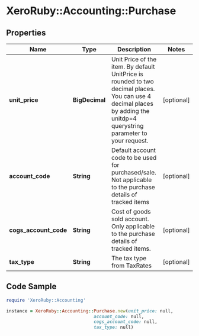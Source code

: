 # XeroRuby::Accounting::Purchase

## Properties

Name | Type | Description | Notes
------------ | ------------- | ------------- | -------------
**unit_price** | **BigDecimal** | Unit Price of the item. By default UnitPrice is rounded to two decimal places. You can use 4 decimal places by adding the unitdp&#x3D;4 querystring parameter to your request. | [optional] 
**account_code** | **String** | Default account code to be used for purchased/sale. Not applicable to the purchase details of tracked items | [optional] 
**cogs_account_code** | **String** | Cost of goods sold account. Only applicable to the purchase details of tracked items. | [optional] 
**tax_type** | **String** | The tax type from TaxRates | [optional] 

## Code Sample

```ruby
require 'XeroRuby::Accounting'

instance = XeroRuby::Accounting::Purchase.new(unit_price: null,
                                 account_code: null,
                                 cogs_account_code: null,
                                 tax_type: null)
```


